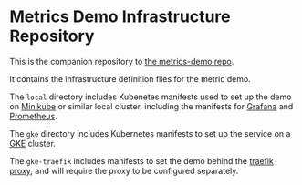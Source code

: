 Metrics Demo Infrastructure Repository
======================================

This is the companion repository to [the metrics-demo repo](https://github.com/bricef/metrics-demo/). 

It contains the infrastructure definition files for the metric demo.

The `local` directory includes Kubenetes manifests used to set up the demo on [Minikube](https://github.com/kubernetes/minikube) or similar local cluster, including the manifests for [Grafana](https://grafana.com/) and [Prometheus](https://prometheus.io).

The `gke` directory includes Kubernetes manifests to set up the service on a [GKE](https://cloud.google.com/kubernetes-engine/) cluster.

The `gke-traefik` includes manifests to set the demo behind the [traefik proxy](https://traefik.io/), and will require the proxy to be configured separately.

